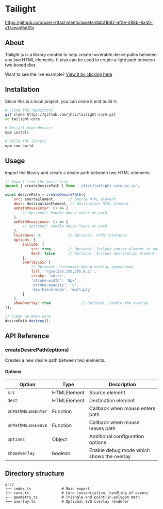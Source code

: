 # Tailight
https://github.com/user-attachments/assets/dbb21b92-af2e-488b-9a40-a17aeab9a02b

## About
Tailight.js is a library created to help create hoverable desire paths between any two HTML elements. It also can be used to create a light path between two boxed divs.

Want to see the live example? [View it by clicking here](https://www.jameshsi.com/tailight-core)

## Installation

Since this is a local project, you can clone it and build it:

```bash
# Clone the repository
git clone https://github.com/jhsi/tailight-core.git
cd tailight-core

# Install dependencies
npm install

# Build the library
npm run build
```

## Usage

Import the library and create a desire path between two HTML elements:

```javascript
// Import from the built file
import { createDesirePath } from './dist/tailight-core.es.js';

const desirePath = createDesirePath({
    src: sourceElement,      // Source HTML element
    dest: destinationElement, // Destination HTML element
    onPathMouseEnter: () => {
        // Optional: Handle mouse enter on path
    },
    onPathMouseLeave: () => {
        // Optional: Handle mouse leave on path
    },
    tolerance: 0,            // Optional: Path tolerance
    options: {
        include: {
            src: true,       // Optional: Include source element in path
            dest: false      // Optional: Include destination element in path
        },
        overlayCSS: {
            // Optional: Customize debug overlay appearance
            fill: 'rgba(255,255,255,0.2)',
            stroke: 'white',
            'stroke-width': '0px',
            'stroke-opacity': '0',
            'mix-blend-mode': 'multiply'
        }
    },
    showOverlay: true              // Optional: Enable the overlay
});

// Clean up when done
desirePath.destroy();
```

## API Reference

### createDesirePath(options)

Creates a new desire path between two elements.

#### Options

| Option | Type | Description |
|--------|------|-------------|
| `src` | HTMLElement | Source element |
| `dest` | HTMLElement | Destination element |
| `onPathMouseEnter` | Function | Callback when mouse enters path |
| `onPathMouseLeave` | Function | Callback when mouse leaves path |
| `options` | Object | Additional configuration options |
| `showOverlay` | boolean | Enable debug mode which shows the overlay |

## Directory structure

```
src/
├── index.ts              # Main export
├── core.ts               # Core instantiation, handling of events
├── geometry.ts           # Triangle and point-in-polygon math
└── overlay.ts            # Optional SVG overlay renderer 
```
